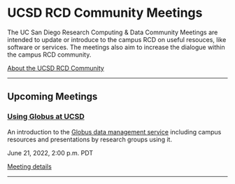 # UCSD RCD Community Meetings

The UC San Diego Research Computing & Data Community Meetings are intended to update or
introduce to the campus RCD on useful resouces, like software or
services. The meetings also aim to increase the dialogue within the campus RCD community.

[About the UCSD RCD Community](https://ucsd-rcd.github.io/)

---

## Upcoming Meetings

### [Using Globus at UCSD](./events/2022-06-21-Globus-at-UCSD.html)

An introduction to the [Globus data management service](https://globus.org/) including campus
resources and presentations by research groups using it.

June 21, 2022, 2:00 p.m. PDT

[Meeting details](./events/2022-06-21-Globus-at-UCSD.html)

---
